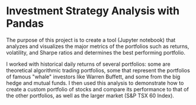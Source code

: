 # Investment Strategy Analysis with Pandas
The purpose of this project is to create a tool (Jupyter notebook) that analyzes and visualizes the major metrics of the portfolios such as returns, volatility, and Sharpe ratios and determines the best performing portfolio.

I worked with historical daily returns of several portfolios: some are theoretical algorithmic trading portfolios, some that represent the portfolios of famous "whale" investors like Warren Buffett, and some from the big hedge and mutual funds. I then used this analysis to demonstrate how to create a custom portfolio of stocks and compare its performance to that of the other portfolios, as well as the larger market (S&P TSX 60 Index).
